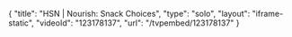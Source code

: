 {
    "title": "HSN | Nourish: Snack Choices",
    "type": "solo",
    "layout": "iframe-static",
    "videoId": "123178137",
    "url": "\/tvpembed\/123178137"
}